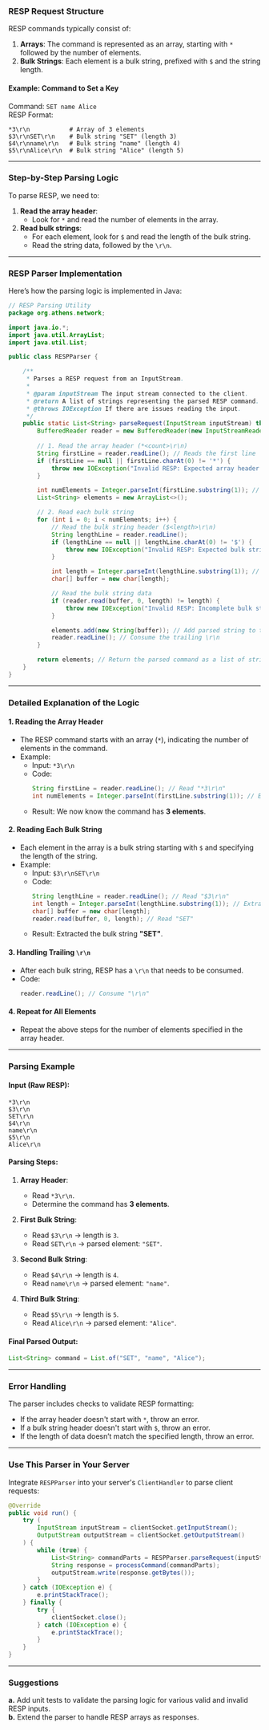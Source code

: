 ### **RESP Request Structure**
RESP commands typically consist of:
1. **Arrays**: The command is represented as an array, starting with `*` followed by the number of elements.
2. **Bulk Strings**: Each element is a bulk string, prefixed with `$` and the string length.

#### Example: Command to Set a Key
Command: `SET name Alice`  
RESP Format:
```
*3\r\n           # Array of 3 elements
$3\r\nSET\r\n    # Bulk string "SET" (length 3)
$4\r\nname\r\n   # Bulk string "name" (length 4)
$5\r\nAlice\r\n  # Bulk string "Alice" (length 5)
```

---

### **Step-by-Step Parsing Logic**
To parse RESP, we need to:
1. **Read the array header**:
    - Look for `*` and read the number of elements in the array.
2. **Read bulk strings**:
    - For each element, look for `$` and read the length of the bulk string.
    - Read the string data, followed by the `\r\n`.

---

### **RESP Parser Implementation**
Here’s how the parsing logic is implemented in Java:

```java
// RESP Parsing Utility
package org.athens.network;

import java.io.*;
import java.util.ArrayList;
import java.util.List;

public class RESPParser {

    /**
     * Parses a RESP request from an InputStream.
     * 
     * @param inputStream The input stream connected to the client.
     * @return A list of strings representing the parsed RESP command.
     * @throws IOException If there are issues reading the input.
     */
    public static List<String> parseRequest(InputStream inputStream) throws IOException {
        BufferedReader reader = new BufferedReader(new InputStreamReader(inputStream));
        
        // 1. Read the array header (*<count>\r\n)
        String firstLine = reader.readLine(); // Reads the first line
        if (firstLine == null || firstLine.charAt(0) != '*') {
            throw new IOException("Invalid RESP: Expected array header starting with '*'");
        }

        int numElements = Integer.parseInt(firstLine.substring(1)); // Extract the number of elements
        List<String> elements = new ArrayList<>();

        // 2. Read each bulk string
        for (int i = 0; i < numElements; i++) {
            // Read the bulk string header ($<length>\r\n)
            String lengthLine = reader.readLine();
            if (lengthLine == null || lengthLine.charAt(0) != '$') {
                throw new IOException("Invalid RESP: Expected bulk string header starting with '$'");
            }

            int length = Integer.parseInt(lengthLine.substring(1)); // Extract length
            char[] buffer = new char[length];

            // Read the bulk string data
            if (reader.read(buffer, 0, length) != length) {
                throw new IOException("Invalid RESP: Incomplete bulk string data");
            }

            elements.add(new String(buffer)); // Add parsed string to the result
            reader.readLine(); // Consume the trailing \r\n
        }

        return elements; // Return the parsed command as a list of strings
    }
}
```

---

### **Detailed Explanation of the Logic**

#### 1. **Reading the Array Header**
- The RESP command starts with an array (`*`), indicating the number of elements in the command.
- Example:
    - Input: `*3\r\n`
    - Code:
      ```java
      String firstLine = reader.readLine(); // Read "*3\r\n"
      int numElements = Integer.parseInt(firstLine.substring(1)); // Extract "3"
      ```
    - Result: We now know the command has **3 elements**.

#### 2. **Reading Each Bulk String**
- Each element in the array is a bulk string starting with `$` and specifying the length of the string.
- Example:
    - Input: `$3\r\nSET\r\n`
    - Code:
      ```java
      String lengthLine = reader.readLine(); // Read "$3\r\n"
      int length = Integer.parseInt(lengthLine.substring(1)); // Extract "3"
      char[] buffer = new char[length];
      reader.read(buffer, 0, length); // Read "SET"
      ```
    - Result: Extracted the bulk string **"SET"**.

#### 3. **Handling Trailing `\r\n`**
- After each bulk string, RESP has a `\r\n` that needs to be consumed.
- Code:
  ```java
  reader.readLine(); // Consume "\r\n"
  ```

#### 4. **Repeat for All Elements**
- Repeat the above steps for the number of elements specified in the array header.

---

### **Parsing Example**

#### Input (Raw RESP):
```
*3\r\n
$3\r\n
SET\r\n
$4\r\n
name\r\n
$5\r\n
Alice\r\n
```

#### Parsing Steps:
1. **Array Header**:
    - Read `*3\r\n`.
    - Determine the command has **3 elements**.

2. **First Bulk String**:
    - Read `$3\r\n` → length is `3`.
    - Read `SET\r\n` → parsed element: `"SET"`.

3. **Second Bulk String**:
    - Read `$4\r\n` → length is `4`.
    - Read `name\r\n` → parsed element: `"name"`.

4. **Third Bulk String**:
    - Read `$5\r\n` → length is `5`.
    - Read `Alice\r\n` → parsed element: `"Alice"`.

#### Final Parsed Output:
```java
List<String> command = List.of("SET", "name", "Alice");
```

---

### **Error Handling**
The parser includes checks to validate RESP formatting:
- If the array header doesn't start with `*`, throw an error.
- If a bulk string header doesn't start with `$`, throw an error.
- If the length of data doesn’t match the specified length, throw an error.

---

### **Use This Parser in Your Server**
Integrate `RESPParser` into your server's `ClientHandler` to parse client requests:

```java
@Override
public void run() {
    try (
        InputStream inputStream = clientSocket.getInputStream();
        OutputStream outputStream = clientSocket.getOutputStream()
    ) {
        while (true) {
            List<String> commandParts = RESPParser.parseRequest(inputStream);
            String response = processCommand(commandParts);
            outputStream.write(response.getBytes());
        }
    } catch (IOException e) {
        e.printStackTrace();
    } finally {
        try {
            clientSocket.close();
        } catch (IOException e) {
            e.printStackTrace();
        }
    }
}
```

---

### **Suggestions**
**a.** Add unit tests to validate the parsing logic for various valid and invalid RESP inputs.  
**b.** Extend the parser to handle RESP arrays as responses.  